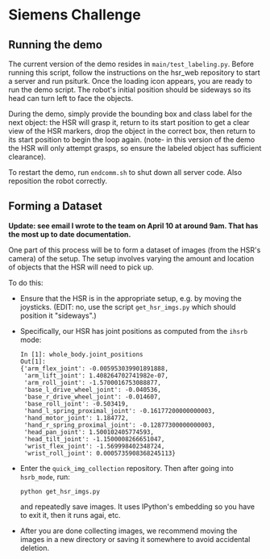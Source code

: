# Siemens Challenge

## Running the demo

The current version of the demo resides in `main/test_labeling.py`. Before running this script, follow the instructions on the hsr_web repository to start a server and run psiturk. Once the loading icon appears, you are ready to run the demo script. The robot's initial position should be sideways so its head can turn left to face the objects. 

During the demo, simply provide the bounding box and class label for the next object: the HSR will grasp it, return to its start position to get a clear view of the HSR markers, drop the object in the correct box, then return to its start position to begin the loop again. (note- in this version of the demo the HSR will only attempt grasps, so ensure the labeled object has sufficient clearance).

To restart the demo, run `endcomm.sh` to shut down all server code. Also reposition the robot correctly.

## Forming a Dataset

**Update: see email I wrote to the team on April 10 at around 9am. That has the
most up to date documentation.**

One part of this process will be to form a dataset of images (from the HSR's
camera) of the setup. The setup involves varying the amount and location of
objects that the HSR will need to pick up.

To do this:

- Ensure that the HSR is in the appropriate setup, e.g. by moving the joysticks.
  (EDIT: no, use the script `get_hsr_imgs.py` which should position it
  "sideways".)

- Specifically, our HSR has joint positions as computed from the `ihsrb` mode:

  ```
  In [1]: whole_body.joint_positions
  Out[1]: 
  {'arm_flex_joint': -0.005953039901891888,
   'arm_lift_joint': 1.408264702741982e-07,
   'arm_roll_joint': -1.5700016753088877,
   'base_l_drive_wheel_joint': -0.040536,
   'base_r_drive_wheel_joint': -0.014607,
   'base_roll_joint': -0.503419,
   'hand_l_spring_proximal_joint': -0.16177200000000003,
   'hand_motor_joint': 1.184772,
   'hand_r_spring_proximal_joint': -0.12877300000000003,
   'head_pan_joint': 1.500102405774593,
   'head_tilt_joint': -1.1500008266651047,
   'wrist_flex_joint': -1.569998402348724,
   'wrist_roll_joint': 0.0005735908368245113}
  ```

- Enter the `quick_img_collection` repository. Then after going into
  `hsrb_mode`, run:

  ```
  python get_hsr_imgs.py
  ```

  and repeatedly save images.  It uses IPython's embedding so you have to exit
  it, then it runs agai, etc.

- After you are done collecting images, we recommend moving the images in a new
  directory or saving it somewhere to avoid accidental deletion.
